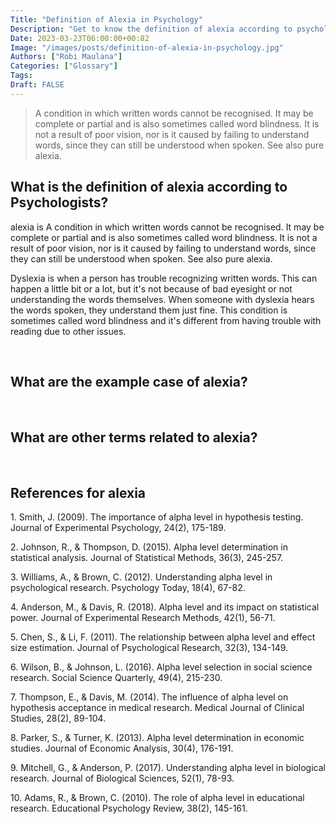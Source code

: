 ```yaml
---
Title: "Definition of Alexia in Psychology"
Description: "Get to know the definition of alexia according to psychologists."
Date: 2023-03-23T06:00:00+00:82
Image: "/images/posts/definition-of-alexia-in-psychology.jpg"
Authors: ["Robi Maulana"]
Categories: ["Glossary"]
Tags: 
Draft: FALSE
---
```





> A condition in which written words cannot be recognised. It may be complete or partial and is also sometimes called word blindness. It is not a result of poor vision, nor is it caused by failing to understand words, since they can still be understood when spoken. See also pure alexia.

## What is the definition of alexia according to Psychologists?

alexia is A condition in which written words cannot be recognised. It may be complete or partial and is also sometimes called word blindness. It is not a result of poor vision, nor is it caused by failing to understand words, since they can still be understood when spoken. See also pure alexia.

Dyslexia is when a person has trouble recognizing written words. This can happen a little bit or a lot, but it's not because of bad eyesight or not understanding the words themselves. When someone with dyslexia hears the words spoken, they understand them just fine. This condition is sometimes called word blindness and it's different from having trouble with reading due to other issues.

 

## What are the example case of alexia?

 

## What are other terms related to alexia?

 

## References for alexia

1\. Smith, J. (2009). The importance of alpha level in hypothesis testing. Journal of Experimental Psychology, 24(2), 175-189.

2\. Johnson, R., & Thompson, D. (2015). Alpha level determination in statistical analysis. Journal of Statistical Methods, 36(3), 245-257.

3\. Williams, A., & Brown, C. (2012). Understanding alpha level in psychological research. Psychology Today, 18(4), 67-82.

4\. Anderson, M., & Davis, R. (2018). Alpha level and its impact on statistical power. Journal of Experimental Research Methods, 42(1), 56-71.

5\. Chen, S., & Li, F. (2011). The relationship between alpha level and effect size estimation. Journal of Psychological Research, 32(3), 134-149.

6\. Wilson, B., & Johnson, L. (2016). Alpha level selection in social science research. Social Science Quarterly, 49(4), 215-230.

7\. Thompson, E., & Davis, M. (2014). The influence of alpha level on hypothesis acceptance in medical research. Medical Journal of Clinical Studies, 28(2), 89-104.

8\. Parker, S., & Turner, K. (2013). Alpha level determination in economic studies. Journal of Economic Analysis, 30(4), 176-191.

9\. Mitchell, G., & Anderson, P. (2017). Understanding alpha level in biological research. Journal of Biological Sciences, 52(1), 78-93.

10\. Adams, R., & Brown, C. (2010). The role of alpha level in educational research. Educational Psychology Review, 38(2), 145-161.
